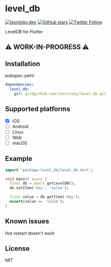 # level_db

[![lesnitsky.dev](https://lesnitsky.dev/shield.svg?hash=94181)](https://lesnitsky.dev?utm_source=level_db)
[![GitHub stars](https://img.shields.io/github/stars/lesnitsky/level_db.svg?style=social)](https://github.com/lesnitsky/level_db)
[![Twitter Follow](https://img.shields.io/twitter/follow/lesnitsky_dev.svg?label=Follow%20me&style=social)](https://twitter.com/lesnitsky_dev)

LevelDB for Flutter

## ⚠ WORK-IN-PROGRESS ⚠

## Installation

pubspec.yaml:

```yaml
dependencies:
  level_db:
    git: git@github.com:lesnitsky/level_db.git
```

## Supported platforms

- [x] iOS
- [ ] Android
- [ ] Linux
- [ ] Web
- [ ] macOS

## Example

```dart
import 'package:level_db/level_db.dart';

void main() async {
  final db = await getLevelDB();
  db.setItem('key', 'value');

  final value = db.getItem('key');
  assert(value == 'value');
}
```

## Known issues

Hot restart doesn't work

## License

MIT
